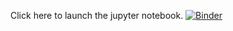 Click here to launch the jupyter notebook.
[![Binder](https://mybinder.org/badge_logo.svg)](https://mybinder.org/v2/gh/annzhang22/canada_data/master)

